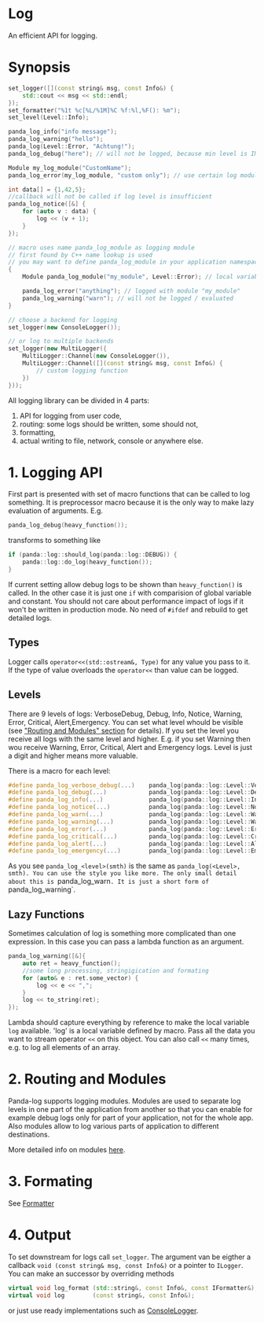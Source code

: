 # Log

An efficient API for logging.

# Synopsis

```cpp
set_logger([](const string& msg, const Info&) {
    std::cout << msg << std::endl;
});
set_formatter("%1t %c[%L/%1M]%C %f:%l,%F(): %m");
set_level(Level::Info);

panda_log_info("info message");
panda_log_warning("hello");
panda_log(Level::Error, "Achtung!");
panda_log_debug("here"); // will not be logged, because min level is INFO, and message will NOT be evaluated

Module my_log_module("CustomName");
panda_log_error(my_log_module, "custom only"); // use certain log module for logging

int data[] = {1,42,5};
//callback will not be called if log level is insufficient
panda_log_notice([&] {
    for (auto v : data) {
        log << (v + 1);
    }
});

// macro uses name panda_log_module as logging module
// first found by C++ name lookup is used
// you may want to define panda_log_module in your application namespace
{
    Module panda_log_module("my_module", Level::Error); // local variables have the highest priority

    panda_log_error("anything"); // logged with module "my_module"
    panda_log_warning("warn"); // will not be logged / evaluated
}

// choose a backend for logging
set_logger(new ConsoleLogger());

// or log to multiple backends
set_logger(new MultiLogger({
    MultiLogger::Channel(new ConsoleLogger()),
    MultiLogger::Channel([](const string& msg, const Info&) {
        // custom logging function
    })
}));
```

All logging library can be divided in 4 parts:
1. API for logging from user code,
2. routing: some logs should be written, some should not,
3. formatting,
4. actual writing to file, network, console or anywhere else.

# 1. Logging API

First part is presented with set of macro functions that can be called to log something. It is preprocessor macro because it is the only way to make lazy evaluation of arguments. E.g.

```cpp
panda_log_debug(heavy_function());
```
transforms to something like

```cpp
if (panda::log::should_log(panda::log::DEBUG)) {
    panda::log::do_log(heavy_function());
}
```

If current setting allow debug logs to be shown than `heavy_function()` is called. In the other case it is just one `if` with comparision of global variable and constant. You should not care about performance impact of logs if it won't be written in production mode. No need of `#ifdef` and rebuild to get detailed logs.

## Types

Logger calls `operator<<(std::ostream&, Type)` for any value you pass to it. If the type of value overloads the `operator<<` than value can be logged.

## Levels

There are 9 levels of logs: VerboseDebug, Debug, Info, Notice, Warning, Error, Critical, Alert,Emergency. You can set what level whould be visible (see ["Routing and Modules" section](#routing-and-modules) for details). If you set the level you receive all logs with the same level and higher. E.g. if you set Warning then wou receive Warning, Error, Critical, Alert and Emergency logs. Level is just a digit and higher means more valuable.

There is a macro for each level:
```cpp
#define panda_log_verbose_debug(...)    panda_log(panda::log::Level::VerboseDebug, __VA_ARGS__)
#define panda_log_debug(...)            panda_log(panda::log::Level::Debug,        __VA_ARGS__)
#define panda_log_info(...)             panda_log(panda::log::Level::Info,         __VA_ARGS__)
#define panda_log_notice(...)           panda_log(panda::log::Level::Notice,       __VA_ARGS__)
#define panda_log_warn(...)             panda_log(panda::log::Level::Warning,      __VA_ARGS__)
#define panda_log_warning(...)          panda_log(panda::log::Level::Warning,      __VA_ARGS__)
#define panda_log_error(...)            panda_log(panda::log::Level::Error,        __VA_ARGS__)
#define panda_log_critical(...)         panda_log(panda::log::Level::Critical,     __VA_ARGS__)
#define panda_log_alert(...)            panda_log(panda::log::Level::Alert,        __VA_ARGS__)
#define panda_log_emergency(...)        panda_log(panda::log::Level::Emergency,    __VA_ARGS__)
```

As you see `panda_log_<level>(smth)` is the same as `panda_log(<Level>, smth). You can use the style you like more. The only small detail about this is `panda_log_warn`. It is just a short form of `panda_log_warning`.

## Lazy Functions

Sometimes calculation of log is something more complicated than one expression. In this case you can pass a lambda function as an argument.

```cpp
panda_log_warning([&]{
    auto ret = heavy_function();
    //some long processing, stringigication and formating
    for (auto& e : ret.some_vector) {
        log << e << ",";
    }
    log << to_string(ret);
});
```

Lambda should capture everything by reference to make the local variable `log` available. 'log' is a local variable defined by macro. Pass all the data you want to stream operator `<<` on this object. You can also call `<<` many times, e.g. to log all elements of an array.

# 2. Routing and Modules

Panda-log supports logging modules. Modules are used to separate log levels in one part of the application from another so that you can enable for example debug logs only for part of your application, not for the whole app. Also modules allow to log various parts of application to different destinations.

More detailed info on modules [here](log/modules.md).

# 3. Formating

See [Formatter](log/formatter.md)

# 4. Output

To set downstream for logs call `set_logger`. The argument van be eigther a callback `void (const string& msg, const Info&)` or a pointer to `ILogger`. You can make an successor by overriding methods
```cpp
virtual void log_format (std::string&, const Info&, const IFormatter&);
virtual void log        (const string&, const Info&);
```

or just use ready implementations such as [ConsoleLogger](../src/panda/log/console.h).